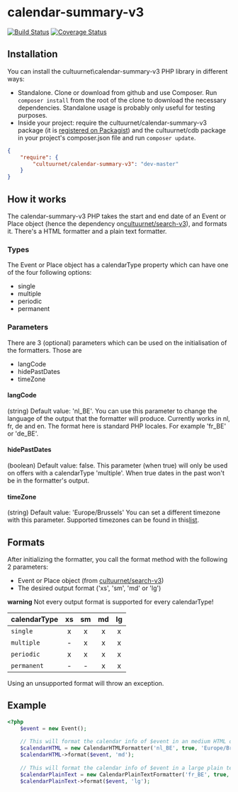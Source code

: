 # calendar-summary-v3

[![Build Status](https://travis-ci.org/cultuurnet/calendar-summary-v3.svg?branch=master)](https://travis-ci.org/cultuurnet/calendar-summary-v3) [![Coverage Status](https://coveralls.io/repos/cultuurnet/calendar-summary-v3/badge.svg?branch=master&service=github)](https://coveralls.io/github/cultuurnet/calendar-summary-v3?branch=master)

## Installation

You can install the cultuurnet\calendar-summary-v3 PHP library in different ways:

* Standalone. Clone or download from github and use Composer. Run ``composer install`` from
  the root of the clone to download the necessary dependencies. Standalone usage is probably only useful for testing
  purposes.
* Inside your project: require the cultuurnet/calendar-summary-v3 package (it is
  [registered on Packagist](https://packagist.org/packages/cultuurnet/calendar-summary-v3)) and the cultuurnet/cdb package in your project's
  composer.json file and run ``composer update``.

```json
{
    "require": {
        "cultuurnet/calendar-summary-v3": "dev-master"
    }
}
```

## How it works
The calendar-summary-v3 PHP takes the start and end date of an Event or Place object (hence the dependency on[cultuurnet/search-v3](https://github.com/cultuurnet/search-v3)), 
and formats it. 
There's a HTML formatter and a plain text formatter.

### Types
The Event or Place object has a calendarType property which can have one of the four following options:
* single
* multiple
* periodic
* permanent

### Parameters
There are 3 (optional) parameters which can be used on the initialisation of the formatters. Those are
* langCode
* hidePastDates
* timeZone
#### langCode
(string) Default value: 'nl_BE'.
You can use this parameter to change the language of the output that the formatter will produce.
Currently works in nl, fr, de and en. The format here is standard PHP locales. For example 'fr_BE' or 'de_BE'.

#### hidePastDates
(boolean) Default value: false.
This parameter (when true) will only be used on offers with a calendarType 'multiple'. When true dates in the past won't be in the formatter's output.

#### timeZone
(string) Default value: 'Europe/Brussels'
You can set a different timezone with this parameter.
Supported timezones can be found in this[list](http://php.net/manual/en/timezones.php).

## Formats
After initializing the formatter, you call the format method with the following 2 parameters:
* Event or Place object (from [cultuurnet/search-v3](https://github.com/cultuurnet/search-v3))
* The desired output format ('xs', 'sm', 'md' or 'lg')

**warning**
Not every output format is supported for every calendarType!

| calendarType  | xs | sm | md | lg |
| :--- | :---: | :---: | :---: | :---: |
| `single` | x | x | x | x |
| `multiple` | - | x | x | x |
| `periodic` | x | x | x | x |
| `permanent` | - | - | x | x | 

Using an unsupported format will throw an exception.

## Example
```php
<?php
    $event = new Event();
    
    // This will format the calendar info of $event in an medium HTML output 
    $calendarHTML = new CalendarHTMLFormatter('nl_BE', true, 'Europe/Brussels');
    $calendarHTML->format($event, 'md');
    
    // This will format the calendar info of $event in a large plain text output
    $calendarPlainText = new CalendarPlainTextFormatter('fr_BE', true, 'Europe/Paris');
    $calendarPlainText->format($event, 'lg');
```